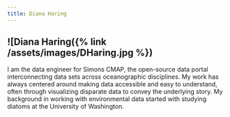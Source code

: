 ```yaml
---
title: Diana Haring
---
```

![Diana Haring({% link /assets/images/DHaring.jpg %})
---

I am the data engineer for Simons CMAP, the open-source data portal interconnecting data sets across oceanographic disciplines. My work has always centered around making data accessible and easy to understand, often through visualizing disparate data to convey the underlying story. My background in working with environmental data started with studying diatoms at the University of Washington.
